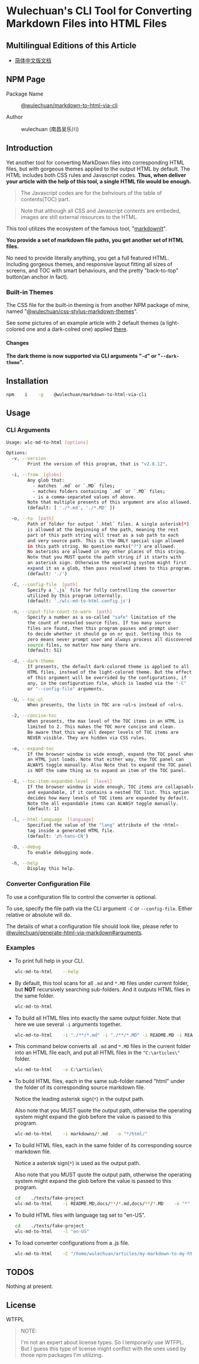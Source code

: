 # Wulechuan's CLI Tool for Converting Markdown Files into HTML Files


## Multilingual Editions of this Article

- [简体中文版文档](./ReadMe.zh-hans-CN.md)




## NPM Page

<dl>
<dt>Package Name</dt>
<dd>

[@wulechuan/markdown-to-html-via-cli](https://www.npmjs.com/package/@wulechuan/markdown-to-html-via-cli)

</dd>
<dt>Author</dt>
<dd><p>wulechuan (南昌吴乐川)</p></dd>
</dl>




## Introduction

Yet another tool for converting MarkDown files into corresponding HTML files, but with gorgeous themes applied to the output HTML by default. The HTML includes both CSS rules and Javascript codes. **Thus, when deliver your article with the help of this tool, a single HTML file would be enough.**

> The Javascript codes are for the behviours of the table of contents(TOC) part.

> Note that although all CSS and Javascript contents are embeded, images are still external resources to the HTML.

This tool utilizes the ecosystem of the famous tool, "[markdownIt](https://www.npmjs.com/package/markdown-it)".

**You provide a set of markdown file paths, you get another set of HTML files.**

No need to provide literally anything, you get a full featured HTML. Including gorgeous themes, and responsive layout fitting all sizes of screens, and TOC with smart behaviours, and the pretty "back-to-top" button(an anchor in fact).


### Built-in Themes

The CSS file for the built-in theming is from another NPM package of mine, named "[@wulechuan/css-stylus-markdown-themes](https://www.npmjs.com/package/@wulechuan/css-stylus-markdown-themes)".

See some pictures of an example article with 2 default themes (a light-colored one and a dark-colred one) applied [there](https://github.com/wulechuan/wulechuan-themes-for-htmls-via-markdowns/blob/master/docs/refs/en-US/application-examples.md).

#### Changes

**The dark theme is now supported via CLI arguments "`-d`" or "`--dark-theme`".**


## Installation

```bash
npm    i    -g    @wulechuan/markdown-to-html-via-cli
```


## Usage

### CLI Arguments

```bash
Usage: wlc-md-to-html [options]

Options:
  -v, --version
        Print the version of this program, that is "v2.8.12".

  -i, --from  [globs]
        Any glob that:
          - matches `.md` or `.MD` files;
          - matches folders containing `.md` or `.MD` files;
          - is a comma-separated values of above.
        Note that multiple presents of this argument are also allowed.
        (default: [ './*.md', './*.MD' ])

  -o, --to  [path]
        Path of folder for output `.html` files. A single asterisk(*)
        is allowed at the beginning of the path, meaning the rest
        part of this path string will treat as a sub path to each
        and very source path. This is the ONLY special sign allowed
        in this path string. No question marks("?") are allowed.
        No asterisks are allowed in any other places of this string.
        Note that you MUST quote the path string if it starts with
        an asterisk sign. Otherwise the operating system might first
        expand it as a glob, then pass resolved items to this program.
        (default: './')

  -C, --config-file  [path]
        Specify a `.js` file for fully controlling the converter
        utilized by this program internally.
        (default: './wlc-md-to-html.config.js')

  -n, --input-file-count-to-warn  [path]
        Specify a number as a so-called "safe" limitation of the
        the count of resovled source files. If too many source
        files are found, then this program pauses and prompt user
        to decide whether it should go on or quit. Setting this to
        zero means never prompt user and always process all discovered
        source files, no matter how many there are.
        (default: 51)

  -d, --dark-theme
        If presents, the default dark-colored theme is applied to all
        HTML files, instead of the light-colored theme. But the effect
        of this argument will be overrided by the configurations, if
        any, in the configuration file, which is loaded via the "-C"
        or "--config-file" arguments.

  -U, --toc-ul
        When presents, the lists in TOC are <ul>s instead of <ol>s.

  -2, --concise-toc
        When presents, the max level of the TOC items in an HTML is
        limited to 2. This makes the TOC more concise and clean.
        Be aware that this way all deeper levels of TOC items are
        NEVER visible. They are hidden via CSS rules.

  -e, --expand-toc
        If the browser window is wide enough, expand the TOC panel when
        an HTML just loads. Note that either way, the TOC panel can
        ALWAYS toggle manually. Also Note that to expand the TOC panel
        is NOT the same thing as to expand an item of the TOC panel.

  -E, --toc-item-expanded-level  [level]
        If the browser window is wide enough, TOC items are collapsable
        and expandable, if it contains a nested TOC list. This option
        decides how many levels of TOC items are expanded by default.
        Note the all expandable items can ALWASY toggle manually.
        (default: 1)

  -l, --html-language  [language]
        Specified the value of the "lang" attribute of the <html>
        tag inside a generated HTML file.
        (default: 'zh-hans-CN')

  -D, --debug
        To enable debugging mode.

  -h, --help
        Display this help.

```


### Converter Configuration File

To use a configuration file to control the converter is optional.

To use, specify the file path via the CLI argument `-C` or `--config-file`. Either relative or absolute will do.

The details of what a configuration file should look like, please refer to [@wulechuan/generate-html-via-markdown#arguments](https://www.npmjs.com/package/@wulechuan/generate-html-via-markdown#arguments).


### Examples

-   To print full help in your CLI.

    ```bash
    wlc-md-to-html    --help
    ```

-   By default, this tool scans for all `.md` and `*.MD` files under current folder, but **NOT** recursively searching sub-folders. And it outputs HTML files in the same folder.

    ```bash
    wlc-md-to-html
    ```

-   To build all HTML files into exactly the same output folder. Note that here we use several `-i` arguments together.

    ```bash
    wlc-md-to-html    -i "./**/*.md" -i "./**/*.MD" -i README.MD -i README.md   -o "/home/wulechuan/articles/html/"
    ```

-   This command below converts all `.md` and `*.MD` files in the current folder into an HTML file each, and put all HTML files in the `"C:\articles\"` folder.

    ```bat
    wlc-md-to-html    -o C:\articles\
    ```

-   To build HTML files, each in the same sub-folder named "html" under the folder of its corresponding source markdown file.

    Notice the leading asterisk sign(`*`) in the output path.

    Also note that you MUST quote the output path, otherwise the operating system might expand the glob before the value is passed to this program.

    ```bash
    wlc-md-to-html    -i markdowns/*.md   -o "*/html/"
    ```

-   To build HTML files, each in the same folder of its corresponding source markdown file.

    Notice a asterisk sign(`*`) is used as the output path.

    Also note that you MUST quote the output path, otherwise the operating system might expand the glob before the value is passed to this program.

    ```bash
    cd    ./tests/fake-project
    wlc-md-to-html    -i README.MD,docs/**/*.md,docs/**/*.MD    -o "*"
    ```

-   To build HTML files with language tag set to "en-US".

    ```bash
    cd    ./tests/fake-project
    wlc-md-to-html    -l "en-US"
    ```

-   To load converter configurations from a .js file.

    ```bash
    wlc-md-to-html    -C "/home/wulechuan/articles/my-markdown-to-my-html.config.js"
    ```


## TODOS

Nothing at present.



## License

WTFPL

> NOTE:
>
> I'm not an expert about license types. So I temporarily use WTFPL. But I guess this type of license might conflict with the ones used by those npm packages I'm utilizing.

